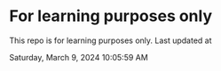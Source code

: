 # For learning purposes only
This repo is for learning purposes only.
Last updated at

Saturday, March 9, 2024 10:05:59 AM


